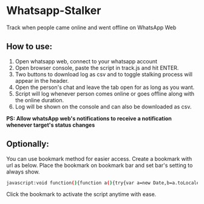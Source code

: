 # Whatsapp-Stalker
Track when people came online and went offline on WhatsApp Web

## How to use:
1. Open whatsapp web, connect to your whatsapp account
2. Open browser console, paste the script in track.js and hit ENTER.
4. Two buttons to download log as csv and to toggle stalking process will appear in the header.
5. Open the person's chat and leave the tab open for as long as you want.
6. Script will log whenever person comes online or goes offline along with the online duration.
7. Log will be shown on the console and can also be downloaded as csv.

  <b>PS: Allow whatsApp web's notifications to receive a notification whenever target's status changes</b>

## Optionally:
You can use bookmark method for easier access.
Create a bookmark with url as below.
Place the bookmark on bookmark bar and set bar's setting to always show.
```bash
javascript:void function(){function a(){try{var a=new Date,b=a.toLocaleTimeString()+", "+a.toLocaleDateString(),c=document.querySelector("%23main > header > div._5SiUq > div._16vzP > div > span").textContent,d=document.querySelector("%23main > header > div._5SiUq > div._3sgkv.Gd51Q > span");if(null===d%26%26!0===l){l=!1,j=new Date().getTime();let a=parseInt((j-i)/1e3),e=`${parseInt(a/60)} min and ${a%2560} sec`;if(console.log(`${c}: ${b}, Went Offline`),console.log(`Duration: ${e}`),k+=`${c},${new Date(i).toLocaleTimeString()},${new Date(j).toLocaleTimeString()},${e}\n`,h()){let a=new Date(j),b=new Notification(`${c} went offline`,{icon:"https://img.icons8.com/ios-filled/50/000000/whatsapp.png",body:`from ${new Date(i).toLocaleTimeString()} to ${new Date(j).toLocaleTimeString()}\n Duration: ${e}`})}return}if(("online"===d.textContent||"typing\u2026"===d.textContent)%26%26!1==l%26%26(l=!0,i=new Date().getTime(),console.log(`${c}: ${b}, Came online`),h()))new Notification(`${c} came online`,{icon:"https://img.icons8.com/ios-filled/50/000000/whatsapp.png",body:`Time: ${new Date(i).toLocaleTimeString()}, ${new Date(i).toLocaleDateString()}\n`})}catch(a){}}function b(){try{m||(e(),g(),m=!0,h())}catch(a){}return n=setInterval(a,1e3),alert("Stalking!"),console.log("Stalking!"),alert("Provide permission if you want to get notifications when a user is online/offline.\n\nYou can turn notifications off if you don't want to recieve them"),n}function c(a){a=encodeURI(a);let b=document.createElement("a");b.setAttribute("href",a),b.setAttribute("download","stalk_data.csv"),document.body.appendChild(b),b.click()}function d(){c(k)}function e(){var a=document.createElement("button");a.textContent="GetCSV",a.style.padding="4px",a.style.margin="3px",a.style.border="1px solid black",a.onclick=d;var b=document.querySelector("%23side > header");b.appendChild(a)}function f(){-1===n%3F(b(),this.textContent="Stop"):(clearInterval(n),n=-1,alert("Stopped Stalking"),console.log("Stopped Stalking"),this.textContent="Stalk")}function g(){var a=document.createElement("button");a.style.padding="4px",a.style.margin="2px",a.style.border="1px solid black",a.textContent="Stop",a.onclick=f;var b=document.querySelector("%23side > header");b.appendChild(a)}function h(){if(!("Notification"in window))return!1;return!("granted"!==Notification.permission)||void("denied"!==Notification.permission%26%26Notification.requestPermission(function(a){if("granted"===a)return!0}))}var i,j,k="data:text/csv;charset=utf-8,Name,From,To,Duration\n",l=!1,m=!1,n=-1;b()}();
```
Click the bookmark to activate the script anytime with ease.
